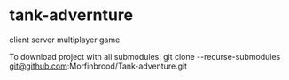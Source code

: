 # tank-advernture
client server multiplayer game

To download project with all submodules:
git clone --recurse-submodules git@github.com:Morfinbrood/Tank-adventure.git
